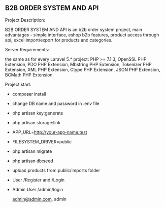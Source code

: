 

## B2B ORDER SYSTEM AND API

Project Description: 

B2B ORDER SYSTEM AND API is an b2b order system project, main advantages - simple interface, eshop b2b features, product access through api, excel import/export for products and categories.

Server Requirements: 

the same as for every Laravel 5.* project: PHP >= 7.1.3, OpenSSL PHP Extension, PDO PHP Extension, Mbstring PHP Extension, Tokenizer PHP Extension, XML PHP Extension, Ctype PHP Extension, JSON PHP Extension, BCMath PHP Extension.

Project start:

- composer install

- change DB name and password in .env file

- php artisan key:generate

- php artisan storage:link

- APP_URL=http://your-app-name.test

- FILESYSTEM_DRIVER=public

- php artisan migrate

- php artisan db:seed

- upload products from public/imports folder

- User /Register and /Login

- Admin User /admin/login
    
    admin@admin.com, admin

